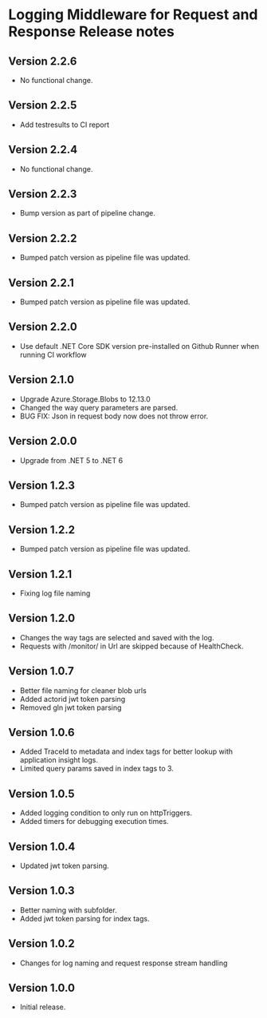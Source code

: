 # Logging Middleware for Request and Response Release notes

## Version 2.2.6

- No functional change.

## Version 2.2.5

- Add testresults to CI report

## Version 2.2.4

- No functional change.

## Version 2.2.3

- Bump version as part of pipeline change.

## Version 2.2.2

- Bumped patch version as pipeline file was updated.

## Version 2.2.1

- Bumped patch version as pipeline file was updated.

## Version 2.2.0

- Use default .NET Core SDK version pre-installed on Github Runner when running CI workflow

## Version 2.1.0

- Upgrade Azure.Storage.Blobs to 12.13.0
- Changed the way query parameters are parsed.
- BUG FIX: Json in request body now does not throw error.

## Version 2.0.0

- Upgrade from .NET 5 to .NET 6

## Version 1.2.3

- Bumped patch version as pipeline file was updated.

## Version 1.2.2

- Bumped patch version as pipeline file was updated.

## Version 1.2.1

- Fixing log file naming

## Version 1.2.0

- Changes the way tags are selected and saved with the log.
- Requests with /monitor/ in Url are skipped because of HealthCheck.

## Version 1.0.7

- Better file naming for cleaner blob urls
- Added actorid jwt token parsing
- Removed gln jwt token parsing

## Version 1.0.6

- Added TraceId to metadata and index tags for better lookup with application insight logs.
- Limited query params saved in index tags to 3.

## Version 1.0.5

- Added logging condition to only run on httpTriggers.
- Added timers for debugging execution times.

## Version 1.0.4

- Updated jwt token parsing.

## Version 1.0.3

- Better naming with subfolder.
- Added jwt token parsing for index tags.

## Version 1.0.2

- Changes for log naming and request response stream handling

## Version 1.0.0

- Initial release.
